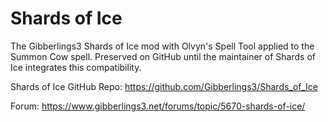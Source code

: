 # Shards of Ice
The Gibberlings3 Shards of Ice mod with Olvyn's Spell Tool applied to the Summon Cow spell.  Preserved on GitHub until the maintainer of Shards of Ice integrates this compatibility.

Shards of Ice GitHub Repo: https://github.com/Gibberlings3/Shards_of_Ice

Forum: https://www.gibberlings3.net/forums/topic/5670-shards-of-ice/
